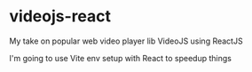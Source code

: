 # videojs-react
My take on popular web video player lib VideoJS using ReactJS

I'm going to use Vite env setup with React to speedup things


